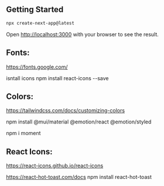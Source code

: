 ## Getting Started
```bash
npx create-next-app@latest
```

Open [http://localhost:3000](http://localhost:3000) with your browser to see the result.

## Fonts:
https://fonts.google.com/



isntall icons
npm install react-icons --save

## Colors:
https://tailwindcss.com/docs/customizing-colors

npm install @mui/material @emotion/react @emotion/styled

npm i moment

## React Icons:
https://react-icons.github.io/react-icons




https://react-hot-toast.com/docs
npm install react-hot-toast
